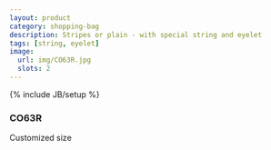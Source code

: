 ```yaml
---
layout: product
category: shopping-bag
description: Stripes or plain - with special string and eyelet
tags: [string, eyelet]
image:
  url: img/CO63R.jpg
  slots: 2
---
```

{% include JB/setup %}

### CO63R

Customized size
